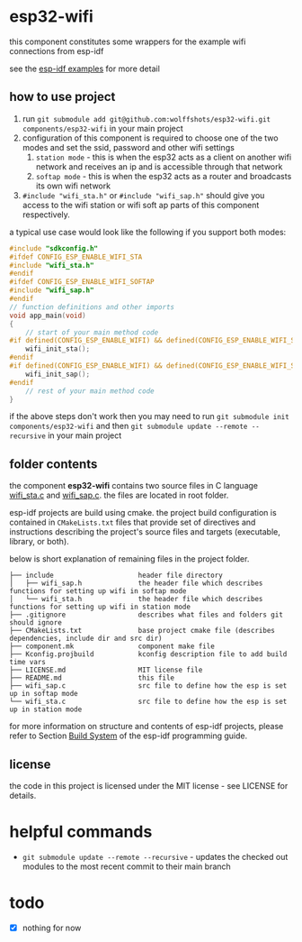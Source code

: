 # esp32-wifi

this component constitutes some wrappers for the example wifi connections from esp-idf

see the [esp-idf examples](https://github.com/espressif/esp-idf/tree/master/examples/wifi/getting_started) for more detail

## how to use project

1. run ```git submodule add git@github.com:wolffshots/esp32-wifi.git components/esp32-wifi``` in your main project
2. configuration of this component is required to choose one of the two modes and set the ssid, password and other wifi settings
    1. `station mode` - this is when the esp32 acts as a client on another wifi network and receives an ip and is accessible through that network
    2. `softap mode` - this is when the esp32 acts as a router and broadcasts its own wifi network
3. `#include "wifi_sta.h"` or `#include "wifi_sap.h"` should give you access to the wifi station or wifi soft ap parts of this component respectively.

a typical use case would look like the following if you support both modes:
```c
#include "sdkconfig.h"
#ifdef CONFIG_ESP_ENABLE_WIFI_STA
#include "wifi_sta.h"
#endif
#ifdef CONFIG_ESP_ENABLE_WIFI_SOFTAP
#include "wifi_sap.h"
#endif
// function definitions and other imports
void app_main(void)
{
    // start of your main method code
#if defined(CONFIG_ESP_ENABLE_WIFI) && defined(CONFIG_ESP_ENABLE_WIFI_STA)
    wifi_init_sta();
#endif
#if defined(CONFIG_ESP_ENABLE_WIFI) && defined(CONFIG_ESP_ENABLE_WIFI_SOFTAP)
    wifi_init_sap();
#endif
    // rest of your main method code
}
```

if the above steps don't work then you may need to run ```git submodule init components/esp32-wifi``` 
and then ```git submodule update --remote --recursive``` in your main project



## folder contents

the component **esp32-wifi** contains two source files in C language [wifi_sta.c](wifi_sta.c) and [wifi_sap.c](wifi_sap.c). the files are located in root folder.

esp-idf projects are build using cmake. the project build configuration is contained in `CMakeLists.txt` files that provide set of directives and instructions describing the project's source files and targets (executable, library, or both). 

below is short explanation of remaining files in the project folder.

```
├── include                     header file directory
│   ├── wifi_sap.h              the header file which describes functions for setting up wifi in softap mode
│   └── wifi_sta.h              the header file which describes functions for setting up wifi in station mode
├── .gitignore                  describes what files and folders git should ignore
├── CMakeLists.txt              base project cmake file (describes dependencies, include dir and src dir)
├── component.mk                component make file
├── Kconfig.projbuild           kconfig description file to add build time vars
├── LICENSE.md                  MIT license file
├── README.md                   this file
├── wifi_sap.c                  src file to define how the esp is set up in softap mode
└── wifi_sta.c                  src file to define how the esp is set up in station mode
```

for more information on structure and contents of esp-idf projects, please refer to Section [Build System](https://docs.espressif.com/projects/esp-idf/en/latest/esp32/api-guides/build-system.html) of the esp-idf programming guide.

## license

the code in this project is licensed under the MIT license - see LICENSE for details.

# helpful commands
- ```git submodule update --remote --recursive``` - updates the checked out modules to the most recent commit to their main branch

# todo

 - [x] nothing for now